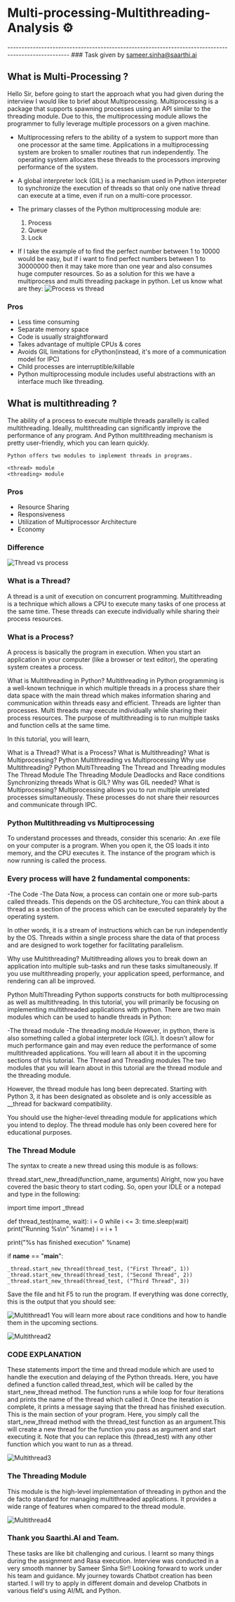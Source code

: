 # Multi-processing-Multithreading-Analysis ⚙
---------------------------------------------------------------------------------------------------- ### Task given by sameer.sinha@saarthi.ai
## What is Multi-Processing ?
Hello Sir, before going to start the approach what you had given during the interview I would like to brief about Multiprocessing. Multiprocessing is a package that supports spawning processes using an API similar to the threading module. Due to this, the multiprocessing module allows the programmer to fully leverage multiple processors on a given machine. 
* Multiprocessing refers to the ability of a system to support more than one processor at the same time. Applications in a multiprocessing system are broken to smaller routines that run independently. The operating system allocates these threads to the processors improving performance of the system.
* A global interpreter lock (GIL) is a mechanism used in Python interpreter to synchronize the execution of threads so that only one native thread can execute at a time, even if run on a multi-core processor.
* The primary classes of the Python multiprocessing module are:

  1. Process
  2. Queue
  3. Lock
 * If I take the example of to find the perfect number between 1 to 10000 would be easy, but if i want to find perfect numbers between 1 to 30000000 then it may take more than one year and also consumes huge computer resources. So as a solution for this we have a multiprocess and multi threading package in python. Let us know what are they:
 ![Process vs thread](https://user-images.githubusercontent.com/85961223/146666604-7eceee1d-d41b-480b-994a-68726b93ecf8.png)
 ### Pros
* Less time consuming
* Separate memory space
* Code is usually straightforward
* Takes advantage of multiple CPUs & cores
* Avoids GIL limitations for cPython(instead, it's more of a communication model for IPC)
* Child processes are interruptible/killable
* Python multiprocessing module includes useful abstractions with an interface much like threading.
## What is multithreading ?
The ability of a process to execute multiple threads parallelly is called multithreading. Ideally, multithreading can significantly improve the performance of any program. And Python multithreading mechanism is pretty user-friendly, which you can learn quickly.

    Python offers two modules to implement threads in programs.
    
    <thread> module 
    <threading> module
### Pros
* Resource Sharing
* Responsiveness
* Utilization of Multiprocessor Architecture
* Economy
### Difference

![Thread vs process](https://user-images.githubusercontent.com/85961223/146673128-0f5fb9aa-d7fb-48df-a367-c997ff29d295.jpg)

### What is a Thread?
A thread is a unit of execution on concurrent programming. Multithreading is a technique which allows a CPU to execute many tasks of one process at the same time. These threads can execute individually while sharing their process resources.

### What is a Process?
A process is basically the program in execution. When you start an application in your computer (like a browser or text editor), the operating system creates a process.

What is Multithreading in Python?
Multithreading in Python programming is a well-known technique in which multiple threads in a process share their data space with the main thread which makes information sharing and communication within threads easy and efficient. Threads are lighter than processes. Multi threads may execute individually while sharing their process resources. The purpose of multithreading is to run multiple tasks and function cells at the same time.

In this tutorial, you will learn,

What is a Thread?
What is a Process?
What is Multithreading?
What is Multiprocessing?
Python Multithreading vs Multiprocessing
Why use Multithreading?
Python MultiThreading
The Thread and Threading modules
The Thread Module
The Threading Module
Deadlocks and Race conditions
Synchronizing threads
What is GIL?
Why was GIL needed?
What is Multiprocessing?
Multiprocessing allows you to run multiple unrelated processes simultaneously. These processes do not share their resources and communicate through IPC.

### Python Multithreading vs Multiprocessing
To understand processes and threads, consider this scenario: An .exe file on your computer is a program. When you open it, the OS loads it into memory, and the CPU executes it. The instance of the program which is now running is called the process.

### Every process will have 2 fundamental components:

-The Code
-The Data
Now, a process can contain one or more sub-parts called threads. This depends on the OS architecture,.You can think about a thread as a section of the process which can be executed separately by the operating system.

In other words, it is a stream of instructions which can be run independently by the OS. Threads within a single process share the data of that process and are designed to work together for facilitating parallelism.

Why use Multithreading?
Multithreading allows you to break down an application into multiple sub-tasks and run these tasks simultaneously. If you use multithreading properly, your application speed, performance, and rendering can all be improved.

Python MultiThreading
Python supports constructs for both multiprocessing as well as multithreading. In this tutorial, you will primarily be focusing on implementing multithreaded applications with python. There are two main modules which can be used to handle threads in Python:

-The thread module
-The threading module
However, in python, there is also something called a global interpreter lock (GIL). It doesn’t allow for much performance gain and may even reduce the performance of some multithreaded applications. You will learn all about it in the upcoming sections of this tutorial.
The Thread and Threading modules
The two modules that you will learn about in this tutorial are the thread module and the threading module.

However, the thread module has long been deprecated. Starting with Python 3, it has been designated as obsolete and is only accessible as __thread for backward compatibility.

You should use the higher-level threading module for applications which you intend to deploy. The thread module has only been covered here for educational purposes.

### The Thread Module
The syntax to create a new thread using this module is as follows:

thread.start_new_thread(function_name, arguments)
Alright, now you have covered the basic theory to start coding. So, open your IDLE or a notepad and type in the following:

import time
import _thread

def thread_test(name, wait):
   i = 0
   while i <= 3:
      time.sleep(wait)
      print("Running %s\n" %name)
      i = i + 1

   print("%s has finished execution" %name)

if __name__ == "__main__":
    
    _thread.start_new_thread(thread_test, ("First Thread", 1))
    _thread.start_new_thread(thread_test, ("Second Thread", 2))
    _thread.start_new_thread(thread_test, ("Third Thread", 3))
Save the file and hit F5 to run the program. If everything was done correctly, this is the output that you should see:

![Multithread1](https://user-images.githubusercontent.com/85961223/153413941-728fcd9d-49dd-4cc6-adeb-5178264aa628.png)
You will learn more about race conditions and how to handle them in the upcoming sections.

![Multithread2](https://user-images.githubusercontent.com/85961223/153414181-80065319-0291-4115-b5de-7a73ba8b0d66.png)

### CODE EXPLANATION
These statements import the time and thread module which are used to handle the execution and delaying of the Python threads.
Here, you have defined a function called thread_test, which will be called by the start_new_thread method. The function runs a while loop for four iterations and prints the name of the thread which called it. Once the iteration is complete, it prints a message saying that the thread has finished execution.
This is the main section of your program. Here, you simply call the start_new_thread method with the thread_test function as an argument.This will create a new thread for the function you pass as argument and start executing it. Note that you can replace this (thread_test) with any other function which you want to run as a thread.

![Multithread3](https://user-images.githubusercontent.com/85961223/153414331-743cf3b0-6792-4ba7-8e38-842670fa8133.png)


### The Threading Module
This module is the high-level implementation of threading in python and the de facto standard for managing multithreaded applications. It provides a wide range of features when compared to the thread module.

![Multithread4](https://user-images.githubusercontent.com/85961223/153414828-a2e8798f-f615-44e6-9f32-bfd991d14c97.png)


### Thank you Saarthi.AI and Team. 
These tasks are like bit challenging and curious. I learnt so many things during the assignment and Rasa execution. Interview was conducted in a very smooth manner by Sameer Sinha Sir!! Looking forward to work under his team and guidance. My journey towards Chatbot creation has been started. I will try to apply in different domain and develop Chatbots in various field's using AI/ML and Python.

